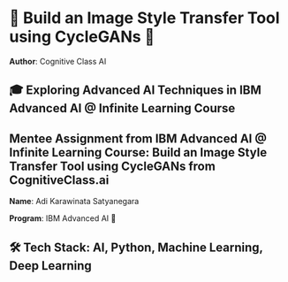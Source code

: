# 🤖 Build an Image Style Transfer Tool using CycleGANs 🚀

**Author**: Cognitive Class AI

## 🎓 Exploring Advanced AI Techniques in IBM Advanced AI @ Infinite Learning Course

## Mentee Assignment from IBM Advanced AI @ Infinite Learning Course: Build an Image Style Transfer Tool using CycleGANs from CognitiveClass.ai

**Name**: Adi Karawinata Satyanegara

**Program**: IBM Advanced AI 🌟

## 🛠️ Tech Stack: AI, Python, Machine Learning, Deep Learning

